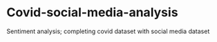 # Covid-social-media-analysis
Sentiment analysis; completing covid dataset with social media dataset
